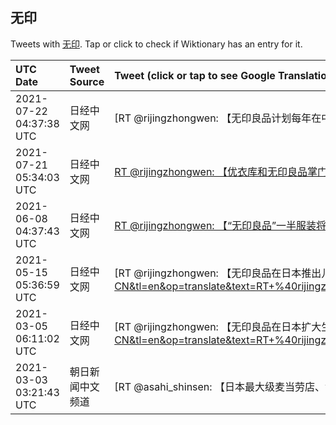 ## 无印 

Tweets with [无印](https://en.wiktionary.org/wiki/无印). Tap or click to check if Wiktionary has an entry for it.

| UTC Date | Tweet Source | Tweet (click or tap to see Google Translation) |
|:-----------------|:-------------|:------------------|  
| 2021-07-22 04:37:38 UTC | 日经中文网 | [RT @rijingzhongwen: 【无印良品计划每年在中国开50家店】开店速度是目前的两倍，还将组建负责中国业务的经营团队，加强中国业务的方针越来越明显……https://t.co/MidsysN3FE https://t.co/SBEC7M9LI5](https://translate.google.com/?hi=en&tab=TT&sl=zh-CN&tl=en&op=translate&text=RT+%40rijingzhongwen%3A+%E3%80%90%E6%97%A0%E5%8D%B0%E8%89%AF%E5%93%81%E8%AE%A1%E5%88%92%E6%AF%8F%E5%B9%B4%E5%9C%A8%E4%B8%AD%E5%9B%BD%E5%BC%8050%E5%AE%B6%E5%BA%97%E3%80%91%E5%BC%80%E5%BA%97%E9%80%9F%E5%BA%A6%E6%98%AF%E7%9B%AE%E5%89%8D%E7%9A%84%E4%B8%A4%E5%80%8D%EF%BC%8C%E8%BF%98%E5%B0%86%E7%BB%84%E5%BB%BA%E8%B4%9F%E8%B4%A3%E4%B8%AD%E5%9B%BD%E4%B8%9A%E5%8A%A1%E7%9A%84%E7%BB%8F%E8%90%A5%E5%9B%A2%E9%98%9F%EF%BC%8C%E5%8A%A0%E5%BC%BA%E4%B8%AD%E5%9B%BD%E4%B8%9A%E5%8A%A1%E7%9A%84%E6%96%B9%E9%92%88%E8%B6%8A%E6%9D%A5%E8%B6%8A%E6%98%8E%E6%98%BE%E2%80%A6%E2%80%A6https%3A%2F%2Ft.co%2FMidsysN3FE+https%3A%2F%2Ft.co%2FSBEC7M9LI5) |
| 2021-07-21 05:34:03 UTC | 日经中文网 | [RT @rijingzhongwen: 【优衣库和无印良品掌门人“师徒对决”】田中阳：“堂前君很有头脑”，这是经营优衣库等品牌的迅销会长柳井正曾对堂前宣夫的评价。堂前曾被视为柳井正的接班人候选，但他2次离开迅销。更令人吃惊的是，他即将出任经营“无印良品”的日本良品计划的社长………](https://translate.google.com/?hi=en&tab=TT&sl=zh-CN&tl=en&op=translate&text=RT+%40rijingzhongwen%3A+%E3%80%90%E4%BC%98%E8%A1%A3%E5%BA%93%E5%92%8C%E6%97%A0%E5%8D%B0%E8%89%AF%E5%93%81%E6%8E%8C%E9%97%A8%E4%BA%BA%E2%80%9C%E5%B8%88%E5%BE%92%E5%AF%B9%E5%86%B3%E2%80%9D%E3%80%91%E7%94%B0%E4%B8%AD%E9%98%B3%EF%BC%9A%E2%80%9C%E5%A0%82%E5%89%8D%E5%90%9B%E5%BE%88%E6%9C%89%E5%A4%B4%E8%84%91%E2%80%9D%EF%BC%8C%E8%BF%99%E6%98%AF%E7%BB%8F%E8%90%A5%E4%BC%98%E8%A1%A3%E5%BA%93%E7%AD%89%E5%93%81%E7%89%8C%E7%9A%84%E8%BF%85%E9%94%80%E4%BC%9A%E9%95%BF%E6%9F%B3%E4%BA%95%E6%AD%A3%E6%9B%BE%E5%AF%B9%E5%A0%82%E5%89%8D%E5%AE%A3%E5%A4%AB%E7%9A%84%E8%AF%84%E4%BB%B7%E3%80%82%E5%A0%82%E5%89%8D%E6%9B%BE%E8%A2%AB%E8%A7%86%E4%B8%BA%E6%9F%B3%E4%BA%95%E6%AD%A3%E7%9A%84%E6%8E%A5%E7%8F%AD%E4%BA%BA%E5%80%99%E9%80%89%EF%BC%8C%E4%BD%86%E4%BB%962%E6%AC%A1%E7%A6%BB%E5%BC%80%E8%BF%85%E9%94%80%E3%80%82%E6%9B%B4%E4%BB%A4%E4%BA%BA%E5%90%83%E6%83%8A%E7%9A%84%E6%98%AF%EF%BC%8C%E4%BB%96%E5%8D%B3%E5%B0%86%E5%87%BA%E4%BB%BB%E7%BB%8F%E8%90%A5%E2%80%9C%E6%97%A0%E5%8D%B0%E8%89%AF%E5%93%81%E2%80%9D%E7%9A%84%E6%97%A5%E6%9C%AC%E8%89%AF%E5%93%81%E8%AE%A1%E5%88%92%E7%9A%84%E7%A4%BE%E9%95%BF%E2%80%A6%E2%80%A6%E2%80%A6) |
| 2021-06-08 04:37:43 UTC | 日经中文网 | [RT @rijingzhongwen: 【“无印良品”一半服装将男女通穿】2022年春季将使男女通穿的商品达到250品类左右。将把这类商品的销售货架统一设置在一个地方，使得身心上的性别不一致的消费者方便购买。还计划在中国及欧美等推广。良品计划介绍说“打破男装女装这一固定概念与品…](https://translate.google.com/?hi=en&tab=TT&sl=zh-CN&tl=en&op=translate&text=RT+%40rijingzhongwen%3A+%E3%80%90%E2%80%9C%E6%97%A0%E5%8D%B0%E8%89%AF%E5%93%81%E2%80%9D%E4%B8%80%E5%8D%8A%E6%9C%8D%E8%A3%85%E5%B0%86%E7%94%B7%E5%A5%B3%E9%80%9A%E7%A9%BF%E3%80%912022%E5%B9%B4%E6%98%A5%E5%AD%A3%E5%B0%86%E4%BD%BF%E7%94%B7%E5%A5%B3%E9%80%9A%E7%A9%BF%E7%9A%84%E5%95%86%E5%93%81%E8%BE%BE%E5%88%B0250%E5%93%81%E7%B1%BB%E5%B7%A6%E5%8F%B3%E3%80%82%E5%B0%86%E6%8A%8A%E8%BF%99%E7%B1%BB%E5%95%86%E5%93%81%E7%9A%84%E9%94%80%E5%94%AE%E8%B4%A7%E6%9E%B6%E7%BB%9F%E4%B8%80%E8%AE%BE%E7%BD%AE%E5%9C%A8%E4%B8%80%E4%B8%AA%E5%9C%B0%E6%96%B9%EF%BC%8C%E4%BD%BF%E5%BE%97%E8%BA%AB%E5%BF%83%E4%B8%8A%E7%9A%84%E6%80%A7%E5%88%AB%E4%B8%8D%E4%B8%80%E8%87%B4%E7%9A%84%E6%B6%88%E8%B4%B9%E8%80%85%E6%96%B9%E4%BE%BF%E8%B4%AD%E4%B9%B0%E3%80%82%E8%BF%98%E8%AE%A1%E5%88%92%E5%9C%A8%E4%B8%AD%E5%9B%BD%E5%8F%8A%E6%AC%A7%E7%BE%8E%E7%AD%89%E6%8E%A8%E5%B9%BF%E3%80%82%E8%89%AF%E5%93%81%E8%AE%A1%E5%88%92%E4%BB%8B%E7%BB%8D%E8%AF%B4%E2%80%9C%E6%89%93%E7%A0%B4%E7%94%B7%E8%A3%85%E5%A5%B3%E8%A3%85%E8%BF%99%E4%B8%80%E5%9B%BA%E5%AE%9A%E6%A6%82%E5%BF%B5%E4%B8%8E%E5%93%81%E2%80%A6) |
| 2021-05-15 05:36:59 UTC | 日经中文网 | [RT @rijingzhongwen: 【无印良品在日本推出儿童家具出租服务】适用的商品包括婴儿床及儿童椅子等，婴儿床月租金为3000日元（约合人民币176元）起。日本国内20家无印良品店受理该服务。 包月服务的用户还可以在合同到期后直接购买商品……https://t.co/K…](https://translate.google.com/?hi=en&tab=TT&sl=zh-CN&tl=en&op=translate&text=RT+%40rijingzhongwen%3A+%E3%80%90%E6%97%A0%E5%8D%B0%E8%89%AF%E5%93%81%E5%9C%A8%E6%97%A5%E6%9C%AC%E6%8E%A8%E5%87%BA%E5%84%BF%E7%AB%A5%E5%AE%B6%E5%85%B7%E5%87%BA%E7%A7%9F%E6%9C%8D%E5%8A%A1%E3%80%91%E9%80%82%E7%94%A8%E7%9A%84%E5%95%86%E5%93%81%E5%8C%85%E6%8B%AC%E5%A9%B4%E5%84%BF%E5%BA%8A%E5%8F%8A%E5%84%BF%E7%AB%A5%E6%A4%85%E5%AD%90%E7%AD%89%EF%BC%8C%E5%A9%B4%E5%84%BF%E5%BA%8A%E6%9C%88%E7%A7%9F%E9%87%91%E4%B8%BA3000%E6%97%A5%E5%85%83%EF%BC%88%E7%BA%A6%E5%90%88%E4%BA%BA%E6%B0%91%E5%B8%81176%E5%85%83%EF%BC%89%E8%B5%B7%E3%80%82%E6%97%A5%E6%9C%AC%E5%9B%BD%E5%86%8520%E5%AE%B6%E6%97%A0%E5%8D%B0%E8%89%AF%E5%93%81%E5%BA%97%E5%8F%97%E7%90%86%E8%AF%A5%E6%9C%8D%E5%8A%A1%E3%80%82+%E5%8C%85%E6%9C%88%E6%9C%8D%E5%8A%A1%E7%9A%84%E7%94%A8%E6%88%B7%E8%BF%98%E5%8F%AF%E4%BB%A5%E5%9C%A8%E5%90%88%E5%90%8C%E5%88%B0%E6%9C%9F%E5%90%8E%E7%9B%B4%E6%8E%A5%E8%B4%AD%E4%B9%B0%E5%95%86%E5%93%81%E2%80%A6%E2%80%A6https%3A%2F%2Ft.co%2FK%E2%80%A6) |
| 2021-03-05 06:11:02 UTC | 日经中文网 | [RT @rijingzhongwen: 【无印良品在日本扩大生鲜卖场】现有门店目前只销售咖喱、意面酱等部分食品。今后，冷冻食品和饮料等也将增加自主开发商品。商品售价设定较高，普通超市里100～200日元的食品和饮料等将以300日元左右的价格销售……https://t.co/xZ…](https://translate.google.com/?hi=en&tab=TT&sl=zh-CN&tl=en&op=translate&text=RT+%40rijingzhongwen%3A+%E3%80%90%E6%97%A0%E5%8D%B0%E8%89%AF%E5%93%81%E5%9C%A8%E6%97%A5%E6%9C%AC%E6%89%A9%E5%A4%A7%E7%94%9F%E9%B2%9C%E5%8D%96%E5%9C%BA%E3%80%91%E7%8E%B0%E6%9C%89%E9%97%A8%E5%BA%97%E7%9B%AE%E5%89%8D%E5%8F%AA%E9%94%80%E5%94%AE%E5%92%96%E5%96%B1%E3%80%81%E6%84%8F%E9%9D%A2%E9%85%B1%E7%AD%89%E9%83%A8%E5%88%86%E9%A3%9F%E5%93%81%E3%80%82%E4%BB%8A%E5%90%8E%EF%BC%8C%E5%86%B7%E5%86%BB%E9%A3%9F%E5%93%81%E5%92%8C%E9%A5%AE%E6%96%99%E7%AD%89%E4%B9%9F%E5%B0%86%E5%A2%9E%E5%8A%A0%E8%87%AA%E4%B8%BB%E5%BC%80%E5%8F%91%E5%95%86%E5%93%81%E3%80%82%E5%95%86%E5%93%81%E5%94%AE%E4%BB%B7%E8%AE%BE%E5%AE%9A%E8%BE%83%E9%AB%98%EF%BC%8C%E6%99%AE%E9%80%9A%E8%B6%85%E5%B8%82%E9%87%8C100%EF%BD%9E200%E6%97%A5%E5%85%83%E7%9A%84%E9%A3%9F%E5%93%81%E5%92%8C%E9%A5%AE%E6%96%99%E7%AD%89%E5%B0%86%E4%BB%A5300%E6%97%A5%E5%85%83%E5%B7%A6%E5%8F%B3%E7%9A%84%E4%BB%B7%E6%A0%BC%E9%94%80%E5%94%AE%E2%80%A6%E2%80%A6https%3A%2F%2Ft.co%2FxZ%E2%80%A6) |
| 2021-03-03 03:21:43 UTC | 朝日新闻中文频道 | [RT @asahi_shinsen: 【日本最大级麦当劳店、世界最大无印良品店…… 相继进驻新潟】#新潟县 #日本麦当劳 #无印良品 https://t.co/mjocthuB7n https://t.co/GbxyGWC7lI](https://translate.google.com/?hi=en&tab=TT&sl=zh-CN&tl=en&op=translate&text=RT+%40asahi_shinsen%3A+%E3%80%90%E6%97%A5%E6%9C%AC%E6%9C%80%E5%A4%A7%E7%BA%A7%E9%BA%A6%E5%BD%93%E5%8A%B3%E5%BA%97%E3%80%81%E4%B8%96%E7%95%8C%E6%9C%80%E5%A4%A7%E6%97%A0%E5%8D%B0%E8%89%AF%E5%93%81%E5%BA%97%E2%80%A6%E2%80%A6+%E7%9B%B8%E7%BB%A7%E8%BF%9B%E9%A9%BB%E6%96%B0%E6%BD%9F%E3%80%91%23%E6%96%B0%E6%BD%9F%E5%8E%BF+%23%E6%97%A5%E6%9C%AC%E9%BA%A6%E5%BD%93%E5%8A%B3+%23%E6%97%A0%E5%8D%B0%E8%89%AF%E5%93%81+https%3A%2F%2Ft.co%2FmjocthuB7n+https%3A%2F%2Ft.co%2FGbxyGWC7lI) |
